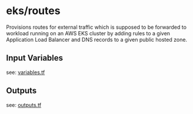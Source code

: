 # eks/routes

Provisions routes for external traffic which is supposed to be forwarded to workload running on an AWS EKS cluster
by adding rules to a given Application Load Balancer and DNS records to a given public hosted zone.

## Input Variables

see: [variables.tf](variables.tf)

## Outputs

see: [outputs.tf](outputs.tf)
